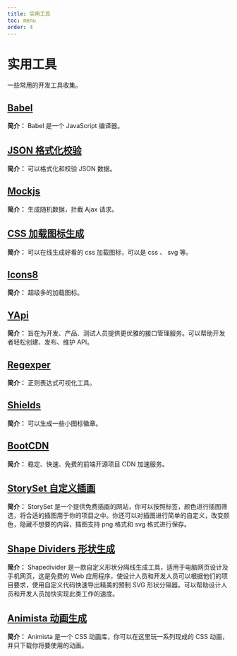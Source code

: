 ```yaml
---
title: 实用工具
toc: menu
order: 4
---
```


<BackTop></BackTop>

# 实用工具

一些常用的开发工具收集。

## [Babel](https://babel.docschina.org/)

**简介：** Babel 是一个 JavaScript 编译器。

## [JSON 格式化校验](https://www.bejson.com/)

**简介：** 可以格式化和校验 JSON 数据。

## [Mockjs](http://mockjs.com/)

**简介：** 生成随机数据，拦截 Ajax 请求。

## [CSS 加载图标生成](https://loading.io/#)

**简介：** 可以在线生成好看的 css 加载图标，可以是 css 、 svg 等。

## [Icons8](https://icons8.com/preloaders)

**简介：** 超级多的加载图标。

## [YApi](https://hellosean1025.github.io/yapi/index.html)

**简介：** 旨在为开发、产品、测试人员提供更优雅的接口管理服务。可以帮助开发者轻松创建、发布、维护 API。

## [Regexper](https://regexper.com/)

**简介：** 正则表达式可视化工具。

## [Shields](https://shields.io/)

**简介：** 可以生成一些小图标徽章。

## [BootCDN](https://www.bootcdn.cn/)

**简介：** 稳定、快速、免费的前端开源项目 CDN 加速服务。

## [StorySet 自定义插画](https://storyset.com/)

**简介：** StorySet 是一个提供免费插画的网站，你可以按照标签，颜色进行插图筛选，将合适的插图用于你的项目之中。你还可以对插图进行简单的自定义，改变颜色，隐藏不想要的内容，插图支持 png 格式和 svg 格式进行保存。

## [Shape Dividers 形状生成](https://www.shapedivider.app/)

**简介：** Shapedivider 是一款自定义形状分隔线生成工具，适用于电脑网页设计及手机网页，这是免费的 Web 应用程序，使设计人员和开发人员可以根据他们的项目要求，使用自定义代码快速导出精美的预制 SVG 形状分隔器。可以帮助设计人员和开发人员加快实现此类工作的速度。

## [Animista 动画生成](https://animista.net/)

**简介：** Animista 是一个 CSS 动画库，你可以在这里玩一系列现成的 CSS 动画，并只下载你将要使用的动画。
